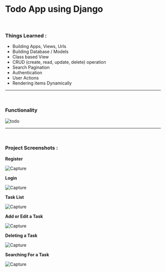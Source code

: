 # Todo App using Django
<br>

### Things Learned :
- Building Apps, Views, Urls
- Building Database / Models
- Class based View
- CRUD (create, read, update, delete) operation
- Search Pagination
- Authentication
- User Actions
- Rendering items Dynamically
<hr>
<br>

### Functionality

![todo](https://user-images.githubusercontent.com/125558428/228901755-ff361349-81da-44e4-bf56-87ff23b422c3.gif)
<hr>
<br>

### Project Screenshots :

**Register**

![Capture](https://user-images.githubusercontent.com/125558428/228889052-e3324c97-2e2f-4236-bf63-f7a91f35fc49.PNG)
<br>

**Login**

![Capture](https://user-images.githubusercontent.com/125558428/228890274-703e9479-1997-41fe-9fe3-437295af6927.PNG)
<br>

**Task List**

![Capture](https://user-images.githubusercontent.com/125558428/228890943-4829fdd5-bda7-443e-8bc5-ebcf8cf52cb9.PNG)
<br>

**Add or Edit a Task**


![Capture](https://user-images.githubusercontent.com/125558428/228891913-1ad9b0a2-4917-4a91-b537-cc7d4988887c.PNG)
<br>

**Deleting a Task**

![Capture](https://user-images.githubusercontent.com/125558428/228893048-a93048e6-c197-448c-96da-4f4cbdc14640.PNG)
<br>

**Searching For a Task**

![Capture](https://user-images.githubusercontent.com/125558428/228894248-a2fb7293-9eb1-4e4a-8600-d216a16e7d14.PNG)
